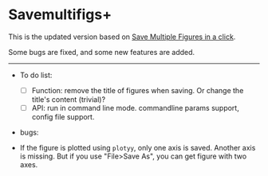 # Savemultifigs+

This is the updated version based on [Save Multiple Figures in a click](https://ww2.mathworks.cn/matlabcentral/fileexchange/35082-save-multiple-figures-in-a-click).

Some bugs are fixed, and some new features are added.



---

- To do list:

	- [ ] Function: remove the title of figures when saving. Or change the title's content (trivial)?
	- [ ] API: run in command line mode. commandline params support, config file support.

- bugs:

- If the figure is plotted using `plotyy`, only one axis is saved. Another axis is missing. But if you use "File>Save As", you can get figure with two axes.
